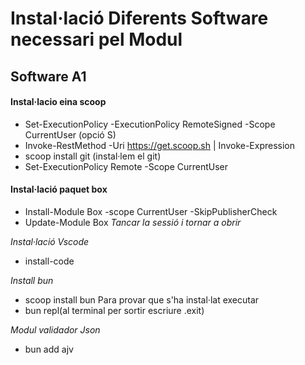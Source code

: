 # Instal·lació Diferents Software necessari pel Modul

## Software A1

#### **Instal·lacio eina scoop**
  - Set-ExecutionPolicy -ExecutionPolicy RemoteSigned -Scope CurrentUser (opció S)
  - Invoke-RestMethod -Uri https://get.scoop.sh | Invoke-Expression
  - scoop install git (instal·lem el git)
  - Set-ExecutionPolicy Remote -Scope CurrentUser

#### **Instal·lació paquet box**
  - Install-Module Box -scope CurrentUser -SkipPublisherCheck
  - Update-Module Box
 *Tancar la sessió i tornar a obrir*

*Instal·lació Vscode*
  - install-code

*Install bun*
  - scoop install bun
Para provar que s'ha instal·lat executar
  - bun repl(al terminal per sortir escriure .exit)


*Modul validador Json*
  - bun add ajv
